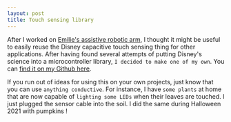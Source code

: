```yaml
---
layout: post
title: Touch sensing library
---
```


After I worked on <a href="/projects/assistive-robotic-arm-for-children">Emilie's assistive robotic arm</a>,
I thought it might be useful to easily reuse the Disney capacitive touch sensing thing for other applications.
After having found several attempts of putting Disney's science into a microcontroller library, `I decided to make one of my own`.
You can [find it on my Github here](https://github.com/ko-sinus/touche-library).

If you run out of ideas for using this on your own projects, just know that you can use `anything conductive`.
For instance, I have `some plants` at home that are now capable of `lighting some LEDs` when their leaves are touched.
I just plugged the sensor cable into the soil. I did the same during Halloween 2021 with pumpkins !